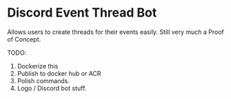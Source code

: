 # Discord Event Thread Bot

Allows users to create threads for their events easily. Still very much a Proof of Concept.

TODO:

1. Dockerize this 
2. Publish to docker hub or ACR
3. Polish commands.
4. Logo / Discord bot stuff.
